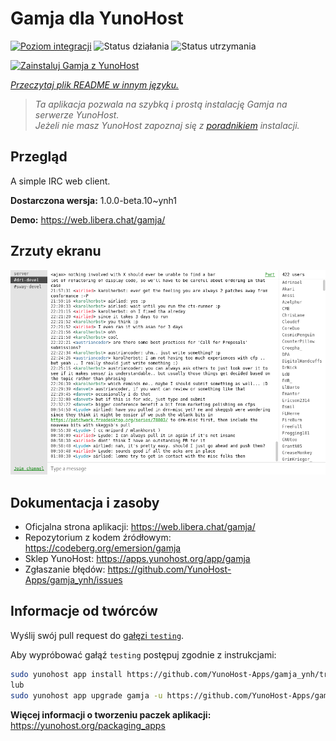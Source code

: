 <!--
To README zostało automatycznie wygenerowane przez <https://github.com/YunoHost/apps/tree/master/tools/readme_generator>
Nie powinno być ono edytowane ręcznie.
-->

# Gamja dla YunoHost

[![Poziom integracji](https://apps.yunohost.org/badge/integration/gamja)](https://ci-apps.yunohost.org/ci/apps/gamja/)
![Status działania](https://apps.yunohost.org/badge/state/gamja)
![Status utrzymania](https://apps.yunohost.org/badge/maintained/gamja)

[![Zainstaluj Gamja z YunoHost](https://install-app.yunohost.org/install-with-yunohost.svg)](https://install-app.yunohost.org/?app=gamja)

*[Przeczytaj plik README w innym języku.](./ALL_README.md)*

> *Ta aplikacja pozwala na szybką i prostą instalację Gamja na serwerze YunoHost.*  
> *Jeżeli nie masz YunoHost zapoznaj się z [poradnikiem](https://yunohost.org/install) instalacji.*

## Przegląd

A simple IRC web client.

**Dostarczona wersja:** 1.0.0-beta.10~ynh1

**Demo:** <https://web.libera.chat/gamja/>

## Zrzuty ekranu

![Zrzut ekranu z Gamja](./doc/screenshots/screenshot.png)

## Dokumentacja i zasoby

- Oficjalna strona aplikacji: <https://web.libera.chat/gamja/>
- Repozytorium z kodem źródłowym: <https://codeberg.org/emersion/gamja>
- Sklep YunoHost: <https://apps.yunohost.org/app/gamja>
- Zgłaszanie błędów: <https://github.com/YunoHost-Apps/gamja_ynh/issues>

## Informacje od twórców

Wyślij swój pull request do [gałęzi `testing`](https://github.com/YunoHost-Apps/gamja_ynh/tree/testing).

Aby wypróbować gałąź `testing` postępuj zgodnie z instrukcjami:

```bash
sudo yunohost app install https://github.com/YunoHost-Apps/gamja_ynh/tree/testing --debug
lub
sudo yunohost app upgrade gamja -u https://github.com/YunoHost-Apps/gamja_ynh/tree/testing --debug
```

**Więcej informacji o tworzeniu paczek aplikacji:** <https://yunohost.org/packaging_apps>

